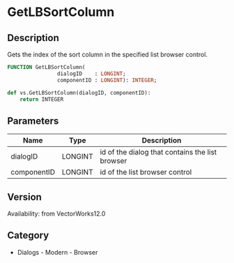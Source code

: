 # GetLBSortColumn

## Description
Gets the index of the sort column in the specified list browser control.

```pascal
FUNCTION GetLBSortColumn(
				dialogID    : LONGINT;
				componentID : LONGINT): INTEGER;
```

```python
def vs.GetLBSortColumn(dialogID, componentID):
    return INTEGER
```

## Parameters
|Name|Type|Description|
|---|---|---|
|dialogID|LONGINT|id of the dialog that contains the list browser|
|componentID|LONGINT|id of the list browser control|

## Version
Availability: from VectorWorks12.0

## Category
* Dialogs - Modern - Browser

